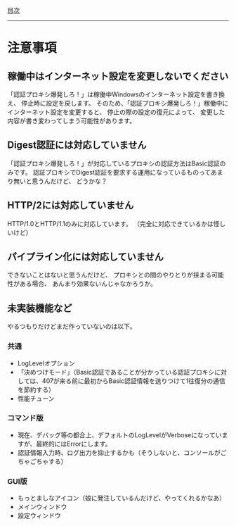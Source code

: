 [目次](Index.md)

---

# 注意事項

## 稼働中はインターネット設定を変更しないでください

「認証プロキシ爆発しろ！」は稼働中Windowsのインターネット設定を書き換え、
停止時に設定を戻します。
そのため、「認証プロキシ爆発しろ！」稼働中にインターネット設定を変更すると、
停止の際の設定の復元によって、
変更した内容が書き変わってしまう可能性があります。

## Digest認証には対応していません

「認証プロキシ爆発しろ！」が対応しているプロキシの認証方法はBasic認証のみです。
認証プロキシでDigest認証を要求する運用になっているものってあまり無いと思うんだけど、
どうかな？

## HTTP/2には対応していません

HTTP/1.0とHTTP/1.1のみに対応しています。
（完全に対応できているかは怪しいけど）

## パイプライン化には対応していません

できないことはないと思うんだけど、
プロキシとの間のやりとりが挟まる可能性がある場合、
あんまり効果ないんじゃなかろうか。


## 未実装機能など

やるつもりだけどまだ作っていないのは以下。

### 共通

* LogLevelオプション
* 「決めつけモード」（Basic認証であることが分かっている認証プロキシに対しては、407が来る前に最初からBasic認証情報を送りつけて1往復分の通信を節約する）
* 性能チューン

### コマンド版

* 現在、デバッグ等の都合上、デフォルトのLogLevelがVerboseになっていますが、最終的にはErrorにします。
* 認証情報入力時、ログ出力を抑止するかも（そうしないと、コンソールがごちゃごちゃする）

### GUI版

* もっとましなアイコン（娘に発注しているんだけど、やってくれるかなあ）
* メインウィンドウ
* 設定ウィンドウ
